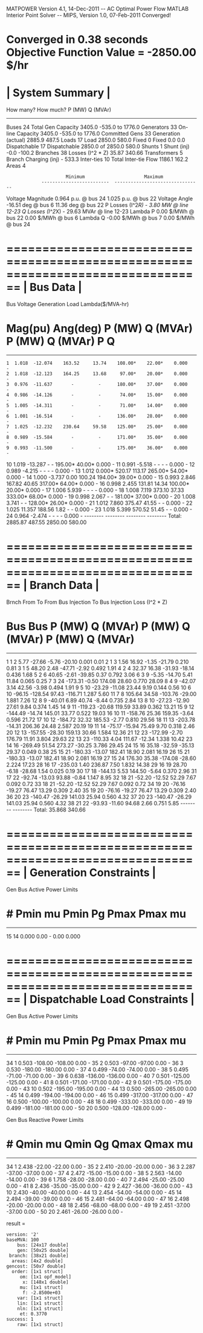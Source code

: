 MATPOWER Version 4.1, 14-Dec-2011 -- AC Optimal Power Flow
MATLAB Interior Point Solver -- MIPS, Version 1.0, 07-Feb-2011
Converged!

Converged in 0.38 seconds
Objective Function Value = -2850.00 $/hr
================================================================================
|     System Summary                                                           |
================================================================================

How many?                How much?              P (MW)            Q (MVAr)
---------------------    -------------------  -------------  -----------------
Buses             24     Total Gen Capacity    3405.0        -535.0 to 1776.0
Generators        33     On-line Capacity      3405.0        -535.0 to 1776.0
Committed Gens    33     Generation (actual)   2885.9             487.5
Loads             17     Load                  2850.0             580.0
  Fixed            0       Fixed                  0.0               0.0
  Dispatchable    17       Dispatchable        2850.0 of 2850.0   580.0
Shunts             1     Shunt (inj)             -0.0            -100.2
Branches          38     Losses (I^2 * Z)        35.87            340.66
Transformers       5     Branch Charging (inj)     -              533.3
Inter-ties        10     Total Inter-tie Flow  1186.1             162.2
Areas              4

                          Minimum                      Maximum
                 -------------------------  --------------------------------
Voltage Magnitude   0.964 p.u. @ bus 24         1.025 p.u. @ bus 22
Voltage Angle     -16.51 deg   @ bus 6         11.36 deg   @ bus 22
P Losses (I^2*R)             -                  3.80 MW    @ line 12-23
Q Losses (I^2*X)             -                 29.63 MVAr  @ line 12-23
Lambda P            0.00 $/MWh @ bus 22         0.00 $/MWh @ bus 6
Lambda Q           -0.00 $/MWh @ bus 7          0.00 $/MWh @ bus 24

================================================================================
|     Bus Data                                                                 |
================================================================================
 Bus      Voltage          Generation             Load          Lambda($/MVA-hr)
  #   Mag(pu) Ang(deg)   P (MW)   Q (MVAr)   P (MW)   Q (MVAr)     P        Q
----- ------- --------  --------  --------  --------  --------  -------  -------
    1  1.018  -12.074    163.52     13.74    108.00*    22.00*    0.000     -
    2  1.018  -12.123    164.25     13.68     97.00*    20.00*    0.000     -
    3  0.976  -11.637       -         -      180.00*    37.00*    0.000     -
    4  0.986  -14.126       -         -       74.00*    15.00*    0.000     -
    5  1.005  -14.311       -         -       71.00*    14.00*    0.000     -
    6  1.001  -16.514       -         -      136.00*    28.00*    0.000     -
    7  1.025  -12.232    230.64     59.58    125.00*    25.00*    0.000     -
    8  0.989  -15.584       -         -      171.00*    35.00*    0.000     -
    9  0.993  -11.500       -         -      175.00*    36.00*    0.000     -
   10  1.019  -13.287       -         -      195.00*    40.00*    0.000     -
   11  0.991   -5.518       -         -         -         -       0.000     -
   12  0.989   -4.215       -         -         -         -       0.000     -
   13  1.012    0.000*   520.17    113.17    265.00*    54.00*    0.000     -
   14  1.000   -3.737      0.00    100.24    194.00*    39.00*    0.000     -
   15  0.993    2.846    167.82     40.65    317.00*    64.00*    0.000     -
   16  0.998    2.455    131.81     14.34    100.00*    20.00*    0.000     -
   17  1.006    5.939       -         -         -         -       0.000     -
   18  1.008    7.119    373.10     37.33    333.00*    68.00*    0.000     -
   19  0.998    2.067       -         -      181.00*    37.00*    0.000     -
   20  1.008    3.741       -         -      128.00*    26.00*    0.000     -
   21  1.012    7.860    375.47     41.55       -         -       0.000     -
   22  1.025   11.357    188.56      1.82       -         -       0.000     -
   23  1.018    5.399    570.52     51.45       -         -       0.000     -
   24  0.964   -2.474       -         -         -         -       0.000     -
                        --------  --------  --------  --------
               Total:   2885.87    487.55   2850.00    580.00

================================================================================
|     Branch Data                                                              |
================================================================================
Brnch   From   To    From Bus Injection   To Bus Injection     Loss (I^2 * Z)
  #     Bus    Bus    P (MW)   Q (MVAr)   P (MW)   Q (MVAr)   P (MW)   Q (MVAr)
-----  -----  -----  --------  --------  --------  --------  --------  --------
   1      1      2      5.77    -27.66     -5.76    -20.10     0.001      0.01
   2      1      3      1.56     16.92     -1.35    -21.79     0.210      0.81
   3      1      5     48.20      2.48    -47.71     -2.92     0.492      1.91
   4      2      4     32.37     16.38    -31.93    -18.14     0.436      1.68
   5      2      6     40.65     -2.61    -39.85      0.37     0.792      3.06
   6      3      9     -5.35    -14.70      5.41     11.84     0.065      0.25
   7      3     24   -173.31     -0.50    174.08     28.60     0.770     28.09
   8      4      9    -42.07      3.14     42.56     -3.98     0.494      1.91
   9      5     10    -23.29    -11.08     23.44      9.19     0.144      0.56
  10      6     10    -96.15   -128.54     97.43   -116.71     1.287      5.60
  11      7      8    105.64     34.58   -103.76    -29.00     1.881      7.26
  12      8      9    -40.01      6.89     40.74     -8.44     0.735      2.84
  13      8     10    -27.23    -12.90     27.61      9.84     0.374      1.45
  14      9     11   -119.23    -20.68    119.59     33.89     0.362     13.21
  15      9     12   -144.49    -14.74    145.01     33.77     0.522     19.03
  16     10     11   -158.76     25.36    159.35     -3.64     0.596     21.72
  17     10     12   -184.72     32.32    185.53     -2.77     0.810     29.56
  18     11     13   -203.78    -14.31    206.36     24.48     2.587     20.19
  19     11     14    -75.17    -15.94     75.49      9.70     0.318      2.46
  20     12     13   -157.55    -28.30    159.13     30.66     1.584     12.36
  21     12     23   -172.99     -2.70    176.79     11.91     3.804     29.63
  22     13     23   -110.33      4.04    111.67    -12.34     1.338     10.42
  23     14     16   -269.49     51.54    273.27    -30.25     3.786     29.45
  24     15     16     35.18    -32.59    -35.13     29.37     0.049      0.38
  25     15     21   -180.33    -13.07    182.41     18.90     2.081     16.19
  26     15     21   -180.33    -13.07    182.41     18.90     2.081     16.19
  27     15     24    176.30     35.38   -174.08    -28.60     2.224     17.23
  28     16     17   -235.03      1.40    236.87      7.50     1.832     14.38
  29     16     19     28.70     -6.18    -28.68      1.54     0.025      0.19
  30     17     18   -144.13      5.53    144.50     -5.64     0.370      2.96
  31     17     22    -92.74    -13.03     93.88     -0.84     1.147      8.95
  32     18     21    -52.20    -12.52     52.29      7.67     0.092      0.72
  33     18     21    -52.20    -12.52     52.29      7.67     0.092      0.72
  34     19     20    -76.16    -19.27     76.47     13.29     0.309      2.40
  35     19     20    -76.16    -19.27     76.47     13.29     0.309      2.40
  36     20     23   -140.47    -26.29    141.03     25.94     0.560      4.32
  37     20     23   -140.47    -26.29    141.03     25.94     0.560      4.32
  38     21     22    -93.93    -11.60     94.68      2.66     0.751      5.85
                                                             --------  --------
                                                    Total:    35.868    340.66

================================================================================
|     Generation Constraints                                                   |
================================================================================
 Gen   Bus                Active Power Limits
  #     #    Pmin mu    Pmin       Pg       Pmax    Pmax mu
----  -----  -------  --------  --------  --------  -------
  15    14    0.000      0.00       -        0.00    0.000

================================================================================
|     Dispatchable Load Constraints                                            |
================================================================================
Gen  Bus               Active Power Limits
 #    #   Pmin mu    Pmin       Pg       Pmax    Pmax mu
---  ---  -------  --------  --------  --------  -------
 34    1   0.503   -108.00   -108.00      0.00      -
 35    2   0.503    -97.00    -97.00      0.00      -
 36    3   0.530   -180.00   -180.00      0.00      -
 37    4   0.499    -74.00    -74.00      0.00      -
 38    5   0.495    -71.00    -71.00      0.00      -
 39    6   0.638   -136.00   -136.00      0.00      -
 40    7   0.501   -125.00   -125.00      0.00      -
 41    8   0.501   -171.00   -171.00      0.00      -
 42    9   0.501   -175.00   -175.00      0.00      -
 43   10   0.502   -195.00   -195.00      0.00      -
 44   13   0.500   -265.00   -265.00      0.00      -
 45   14   0.499   -194.00   -194.00      0.00      -
 46   15   0.499   -317.00   -317.00      0.00      -
 47   16   0.500   -100.00   -100.00      0.00      -
 48   18   0.499   -333.00   -333.00      0.00      -
 49   19   0.499   -181.00   -181.00      0.00      -
 50   20   0.500   -128.00   -128.00      0.00      -

Gen  Bus              Reactive Power Limits
 #    #   Qmin mu    Qmin       Qg       Qmax    Qmax mu
---  ---  -------  --------  --------  --------  -------
 34    1   2.438    -22.00    -22.00      0.00      -
 35    2   2.410    -20.00    -20.00      0.00      -
 36    3   2.287    -37.00    -37.00      0.00      -
 37    4   2.472    -15.00    -15.00      0.00      -
 38    5   2.563    -14.00    -14.00      0.00      -
 39    6   1.758    -28.00    -28.00      0.00      -
 40    7   2.494    -25.00    -25.00      0.00      -
 41    8   2.436    -35.00    -35.00      0.00      -
 42    9   2.427    -36.00    -36.00      0.00      -
 43   10   2.430    -40.00    -40.00      0.00      -
 44   13   2.454    -54.00    -54.00      0.00      -
 45   14   2.494    -39.00    -39.00      0.00      -
 46   15   2.481    -64.00    -64.00      0.00      -
 47   16   2.498    -20.00    -20.00      0.00      -
 48   18   2.456    -68.00    -68.00      0.00      -
 49   19   2.451    -37.00    -37.00      0.00      -
 50   20   2.461    -26.00    -26.00      0.00      -

result =

    version: '2'
    baseMVA: 100
        bus: [24x17 double]
        gen: [50x25 double]
     branch: [38x21 double]
      areas: [4x2 double]
    gencost: [50x7 double]
      order: [1x1 struct]
         om: [1x1 opf_model]
          x: [148x1 double]
         mu: [1x1 struct]
          f: -2.8500e+03
        var: [1x1 struct]
        lin: [1x1 struct]
        nln: [1x1 struct]
         et: 0.3770
    success: 1
        raw: [1x1 struct]